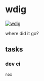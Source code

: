 # wdig

[![wdig](https://github.com/jebu4/wdig/actions/workflows/wdig.yml/badge.svg)](https://github.com/jebu4/wdig/actions/workflows/wdig.yml)

where did it go?

## tasks

### dev ci

```bash
nox
```

